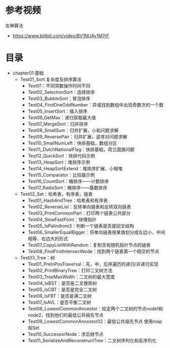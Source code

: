 # 参考视频
左神算法
- https://www.bilibili.com/video/BV1NU4y1M7rF

# 目录
- chapter01:基础
    - Test01_Sort:复杂度及排序算法
        - Test01：不同常数操作时间不同
        - Test02_SelectionSort：选择排序
        - Test03_BubbleSort：冒泡排序
        - Test04_FindOneOddNumber：异或找到数组中出现奇数次的一个数
        - Test05_InsertSort：插入排序
        - Test06_GetMax：递归获取最大值
        - Test07_MergeSort：归并排序
        - Test08_SmallSum：归并扩展，小和问题求解
        - Test09_ReversePair：归并扩展，逆序对问题求解
        - Test10_SmallNumLeft：快排基础，数组分区
        - Test11_DutchNationalFlag：快排基础，荷兰国旗问题
        - Test12_QuickSort：快排代码示例
        - Test13_HeapSort：堆排序示例
        - Test14_HeapSortExtend：堆排序扩展，小根堆
        - Test15_Comparator：比较器示例
        - Test16_CountSort：桶排序——计数排序
        - Test17_RadixSort：桶排序——基数排序
    - Test02_Set：哈希表，有序表，链表
        - Test01_HashAndTree：哈希表和有序表
        - Test02_ReverseList：反转单向链表和反转双向链表
        - Test03_PrintCommonPart：打印两个链表公共部分
        - Test04_SlowFastPoint：快慢指针
        - Test05_IsPalindrom3：判断一个链表是否是回文结构
        - Test06_SmallerEqualBigger：将单向链表按某值划分成左边小、中间相等、右边大的形式
        - Test07_CopyListWithRandom：复制含有随机指针节点的链表
        - Test08_FindFirstIntersectNode：找到两个链表第一个相交的节点
    - Test03_Tree：树
        - Test01_PreInPosTraversal：先，中，后序遍历的递归/非递归实现
        - Test02_PrintBinaryTree：打印二叉树方法
        - Test03_TreeMaxWidth：二叉树的最大宽度
        - Test04_IsBST：是否是二叉搜索树
        - Test05_IsCBT：是否是完全二叉树
        - Test06_IsFBT：是否是满二叉树
        - Test07_IsAVL：是否平衡二叉树
        - Test08_LowestCommonAncestor：给定两个二叉树的节点node1和node2，找到他们的最低公共祖先节点
        - Test09_LowestCommonAncestor02：最低公共祖先节点 使用map和Set
        - Test10_SuccessorNode：求后继节点
        - Test11_SerializeAndReconstructTree：二叉树序列化和反序列化


